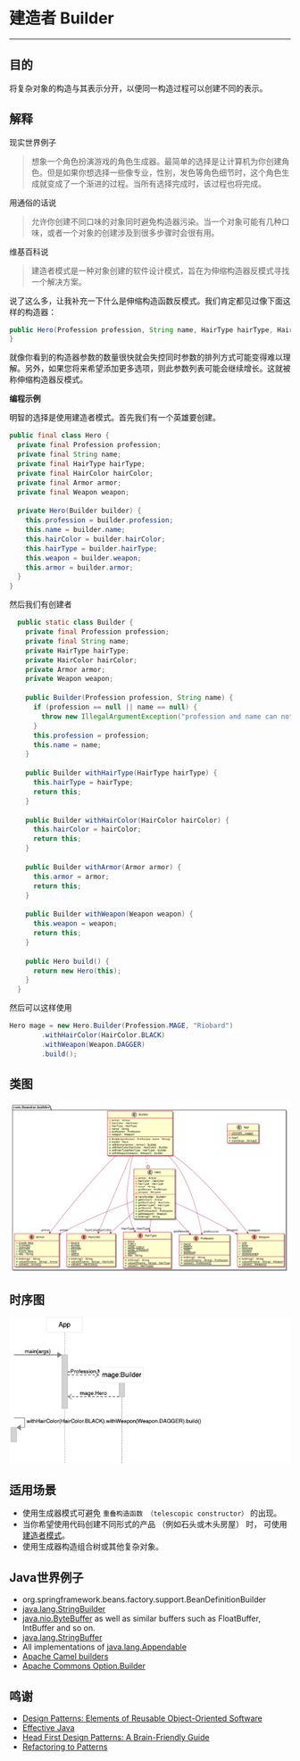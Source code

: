 # 建造者 Builder

---

## 目的

将复杂对象的构造与其表示分开，以便同一构造过程可以创建不同的表示。

## 解释

现实世界例子

> 想象一个角色扮演游戏的角色生成器。最简单的选择是让计算机为你创建角色。但是如果你想选择一些像专业，性别，发色等角色细节时，这个角色生成就变成了一个渐进的过程。当所有选择完成时，该过程也将完成。

用通俗的话说

> 允许你创建不同口味的对象同时避免构造器污染。当一个对象可能有几种口味，或者一个对象的创建涉及到很多步骤时会很有用。

维基百科说

> 建造者模式是一种对象创建的软件设计模式，旨在为伸缩构造器反模式寻找一个解决方案。

说了这么多，让我补充一下什么是伸缩构造函数反模式。我们肯定都见过像下面这样的构造器：

```java
public Hero(Profession profession, String name, HairType hairType, HairColor hairColor, Armor armor, Weapon weapon) {
}
```

就像你看到的构造器参数的数量很快就会失控同时参数的排列方式可能变得难以理解。另外，如果您将来希望添加更多选项，则此参数列表可能会继续增长。这就被称伸缩构造器反模式。

**编程示例**

明智的选择是使用建造者模式。首先我们有一个英雄要创建。

```java
public final class Hero {
  private final Profession profession;
  private final String name;
  private final HairType hairType;
  private final HairColor hairColor;
  private final Armor armor;
  private final Weapon weapon;

  private Hero(Builder builder) {
    this.profession = builder.profession;
    this.name = builder.name;
    this.hairColor = builder.hairColor;
    this.hairType = builder.hairType;
    this.weapon = builder.weapon;
    this.armor = builder.armor;
  }
}
```

然后我们有创建者

```java
  public static class Builder {
    private final Profession profession;
    private final String name;
    private HairType hairType;
    private HairColor hairColor;
    private Armor armor;
    private Weapon weapon;

    public Builder(Profession profession, String name) {
      if (profession == null || name == null) {
        throw new IllegalArgumentException("profession and name can not be null");
      }
      this.profession = profession;
      this.name = name;
    }

    public Builder withHairType(HairType hairType) {
      this.hairType = hairType;
      return this;
    }

    public Builder withHairColor(HairColor hairColor) {
      this.hairColor = hairColor;
      return this;
    }

    public Builder withArmor(Armor armor) {
      this.armor = armor;
      return this;
    }

    public Builder withWeapon(Weapon weapon) {
      this.weapon = weapon;
      return this;
    }

    public Hero build() {
      return new Hero(this);
    }
  }
```

然后可以这样使用

```java
Hero mage = new Hero.Builder(Profession.MAGE, "Riobard")
        .withHairColor(HairColor.BLACK)
        .withWeapon(Weapon.DAGGER)
        .build();
```

## 类图

![alt text](../../resources/uml/builder.urm.png "Builder class diagram")

## 时序图

![alt text](../../resources/puml/Builder.png)

## 适用场景

* 使用生成器模式可避免 `重叠构造函数 （telescopic constructor）` 的出现。
* 当你希望使用代码创建不同形式的产品 （例如石头或木头房屋） 时， 可使用[建造者模式](Builder)。
* 使用生成器构造组合树或其他复杂对象。

## Java世界例子

* org.springframework.beans.factory.support.BeanDefinitionBuilder
* [java.lang.StringBuilder](http://docs.oracle.com/javase/8/docs/api/java/lang/StringBuilder.html)
* [java.nio.ByteBuffer](http://docs.oracle.com/javase/8/docs/api/java/nio/ByteBuffer.html#put-byte-) as well as similar buffers such as FloatBuffer, IntBuffer and so on.
* [java.lang.StringBuffer](http://docs.oracle.com/javase/8/docs/api/java/lang/StringBuffer.html#append-boolean-)
* All implementations of [java.lang.Appendable](http://docs.oracle.com/javase/8/docs/api/java/lang/Appendable.html)
* [Apache Camel builders](https://github.com/apache/camel/tree/0e195428ee04531be27a0b659005e3aa8d159d23/camel-core/src/main/java/org/apache/camel/builder)
* [Apache Commons Option.Builder](https://commons.apache.org/proper/commons-cli/apidocs/org/apache/commons/cli/Option.Builder.html)

## 鸣谢

* [Design Patterns: Elements of Reusable Object-Oriented Software](https://www.amazon.com/gp/product/0201633612/ref=as_li_tl?ie=UTF8&camp=1789&creative=9325&creativeASIN=0201633612&linkCode=as2&tag=javadesignpat-20&linkId=675d49790ce11db99d90bde47f1aeb59)
* [Effective Java](https://www.amazon.com/gp/product/0134685997/ref=as_li_tl?ie=UTF8&camp=1789&creative=9325&creativeASIN=0134685997&linkCode=as2&tag=javadesignpat-20&linkId=4e349f4b3ff8c50123f8147c828e53eb)
* [Head First Design Patterns: A Brain-Friendly Guide](https://www.amazon.com/gp/product/0596007124/ref=as_li_tl?ie=UTF8&camp=1789&creative=9325&creativeASIN=0596007124&linkCode=as2&tag=javadesignpat-20&linkId=6b8b6eea86021af6c8e3cd3fc382cb5b)
* [Refactoring to Patterns](https://www.amazon.com/gp/product/0321213351/ref=as_li_tl?ie=UTF8&camp=1789&creative=9325&creativeASIN=0321213351&linkCode=as2&tag=javadesignpat-20&linkId=2a76fcb387234bc71b1c61150b3cc3a7)
